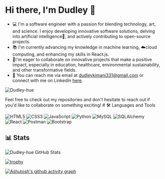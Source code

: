 # Hi there, I'm Dudley 👋

- 💻 I'm a software engineer with a passion for blending technology, art, and science. I enjoy developing innovative software solutions, delving into artificial intelligence🤖, and actively contributing to open-source projects.
- 📚 I'm currently advancing my knowledge in machine learning, ☁️cloud computing, and enhancing my skills in React.js.
- 🎯I'm eager to collaborate on innovative projects that make a positive impact, especially in education, healthcare, environmental sustainability, and other transformative fields.
-  💬  You can reach me via email at dudleykimani331@gmail.com or connect with me on LinkedIn [here](https://).

<p align="left"> <img src="https://komarev.com/ghpvc/?username=Dudley-hue&label=Profile%20views&color=0e75b6&style=flat" alt="Dudley-hue" /> </p>
Feel free to check out my repositories and don't hesitate to reach out if you'd like to collaborate on something exciting!
# 🛠 Languages and Tools

![HTML5](https://img.shields.io/badge/HTML5-E34F26?style=for-the-badge&logo=html5&logoColor=white)
![CSS3](https://img.shields.io/badge/CSS3-1572B6?style=for-the-badge&logo=css3&logoColor=white)
![JavaScript](https://img.shields.io/badge/JavaScript-F7DF1E?style=for-the-badge&logo=javascript&logoColor=black)
![Python](https://img.shields.io/badge/Python-3776AB?style=for-the-badge&logo=python&logoColor=white)
![MySQL](https://img.shields.io/badge/MySQL-4479A1?style=for-the-badge&logo=mysql&logoColor=white)
![SQLAlchemy](https://img.shields.io/badge/SQLAlchemy-1f2d27?style=for-the-badge&logo=sqlalchemy&logoColor=red)
![React](https://img.shields.io/badge/React-20232A?style=for-the-badge&logo=react&logoColor=61DAFB)
<img src="https://img.shields.io/badge/Postman-FF6C37?style=for-the-badge&logo=postman&logoColor=white" alt="Postman"/>
<img src="https://img.shields.io/badge/bootstrap-%23563D7C.svg?style=for-the-badge&logo=bootstrap&logoColor=white" alt="Bootstrap"/>

## 📊 Stats

![Dudley-hue GitHub Stats](https://github-readme-stats.vercel.app/api?username=Dudley-hue&show_icons=true&theme=radical&hide_border=true&count_private=true)

[![trophy](https://github-profile-trophy.vercel.app/?username=Dudley-hue&theme=darkhub&no-frame=true&margin-w=15&margin-h=15)](https://github.com/ryo-ma/github-profile-trophy)

[![Ashutosh's github activity graph](https://github-readme-activity-graph.vercel.app/graph?username=Dudley-hue&theme=tokyo-night)](https://github.com/ashutosh00710/github-readme-activity-graph)

